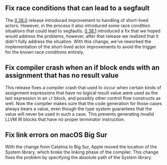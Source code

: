## Fix race conditions that can lead to a segfault

The [0.38.0](https://github.com/ponylang/ponyc/releases/tag/0.38.0) release introduced improvement to handling of short-lived actors. However, in the process it also introduced some race condition situations that could lead to segfaults. [0.38.1](https://github.com/ponylang/ponyc/releases/tag/0.38.1) introduced a fix that we hoped would address the problems, however, after that release we realized that it didn't fully address the situation. With this change, we've reworked the implementation of the short-lived actor improvements to avoid the trigger for the known race conditions entirely.

## Fix compiler crash when an if block ends with an assignment that has no result value

This release fixes a compiler crash that used to occur when certain kinds of assignment expressions that have no logical result value were used as the last expression in an `if` block, and possibly other control flow constructs as well. Now the compiler makes sure that the code generation for those cases always bears a value, even though the type system guarantees that the value will never be used in such a case. This prevents generating invalid LLVM IR blocks that have no proper terminator instruction.

## Fix link errors on macOS Big Sur

With the change from Catalina to Big Sur, Apple moved the location of the System library, which broke the linking phase of the compiler. This change fixes the problem by specifying the absolute path of the System library.

